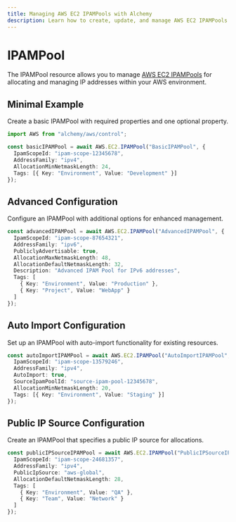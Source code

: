 ```yaml
---
title: Managing AWS EC2 IPAMPools with Alchemy
description: Learn how to create, update, and manage AWS EC2 IPAMPools using Alchemy Cloud Control.
---
```


# IPAMPool

The IPAMPool resource allows you to manage [AWS EC2 IPAMPools](https://docs.aws.amazon.com/ec2/latest/userguide/) for allocating and managing IP addresses within your AWS environment.

## Minimal Example

Create a basic IPAMPool with required properties and one optional property.

```ts
import AWS from "alchemy/aws/control";

const basicIPAMPool = await AWS.EC2.IPAMPool("BasicIPAMPool", {
  IpamScopeId: "ipam-scope-12345678",
  AddressFamily: "ipv4",
  AllocationMinNetmaskLength: 24,
  Tags: [{ Key: "Environment", Value: "Development" }]
});
```

## Advanced Configuration

Configure an IPAMPool with additional options for enhanced management.

```ts
const advancedIPAMPool = await AWS.EC2.IPAMPool("AdvancedIPAMPool", {
  IpamScopeId: "ipam-scope-87654321",
  AddressFamily: "ipv6",
  PubliclyAdvertisable: true,
  AllocationMaxNetmaskLength: 48,
  AllocationDefaultNetmaskLength: 32,
  Description: "Advanced IPAM Pool for IPv6 addresses",
  Tags: [
    { Key: "Environment", Value: "Production" },
    { Key: "Project", Value: "WebApp" }
  ]
});
```

## Auto Import Configuration

Set up an IPAMPool with auto-import functionality for existing resources.

```ts
const autoImportIPAMPool = await AWS.EC2.IPAMPool("AutoImportIPAMPool", {
  IpamScopeId: "ipam-scope-13579246",
  AddressFamily: "ipv4",
  AutoImport: true,
  SourceIpamPoolId: "source-ipam-pool-12345678",
  AllocationMinNetmaskLength: 20,
  Tags: [{ Key: "Environment", Value: "Staging" }]
});
```

## Public IP Source Configuration

Create an IPAMPool that specifies a public IP source for allocations.

```ts
const publicIPSourceIPAMPool = await AWS.EC2.IPAMPool("PublicIPSourceIPAMPool", {
  IpamScopeId: "ipam-scope-24681357",
  AddressFamily: "ipv4",
  PublicIpSource: "aws-global",
  AllocationDefaultNetmaskLength: 28,
  Tags: [
    { Key: "Environment", Value: "QA" },
    { Key: "Team", Value: "Network" }
  ]
});
```